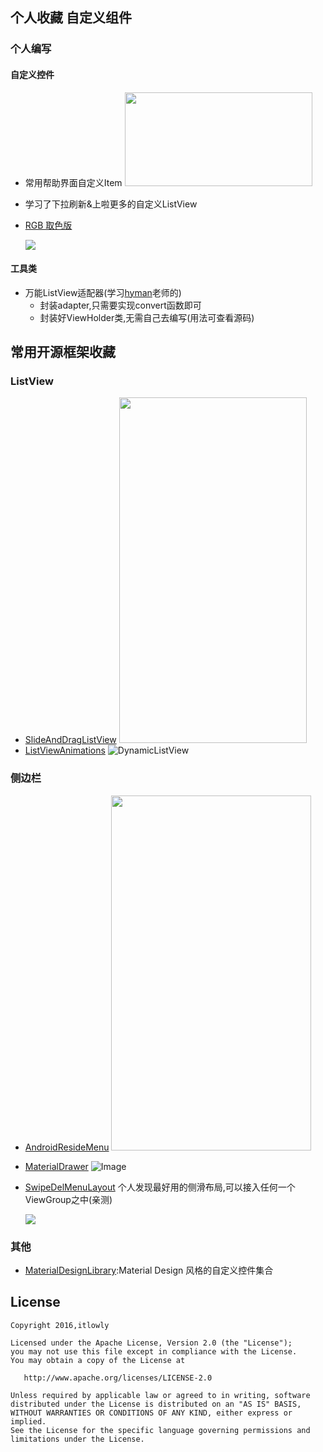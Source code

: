 ## 个人收藏 自定义组件

### 个人编写 

#### 自定义控件
* 常用帮助界面自定义Item
  <img width="300" height="150" src="https://raw.githubusercontent.com/lowly360/Custom-control/master/jgp%26gif/own_help_item.jpg" />

* 学习了下拉刷新&上啦更多的自定义ListView

* [RGB 取色版](https://github.com/lowly360/Personal-library/tree/master/RGBView)

  ![](https://raw.githubusercontent.com/lowly360/Personal-library/master/jgp%26gif/le_rgb.gif)

#### 工具类
* 万能ListView适配器(学习[hyman](http://www.imooc.com/space/teacher/id/320852)老师的)
  * 封装adapter,只需要实现convert函数即可
  * 封装好ViewHolder类,无需自己去编写(用法可查看源码)

## 常用开源框架收藏

### ListView

* [SlideAndDragListView](https://github.com/yydcdut/SlideAndDragListView)
  <img width="300" height="553" src="https://raw.githubusercontent.com/yydcdut/SlideAndDragListView/master/gif/v1.1.gif" />
* [ListViewAnimations](https://github.com/nhaarman/ListViewAnimations)
   ![](https://raw.githubusercontent.com/nhaarman/ListViewAnimations/gh-pages/images/dynamiclistview.gif "DynamicListView")

### 侧边栏
* [AndroidResideMenu](https://github.com/SpecialCyCi/AndroidResideMenu)
     <img src="https://raw.githubusercontent.com/SpecialCyCi/AndroidResideMenu/master/2.gif" width="320" height="568" />

* [MaterialDrawer](https://github.com/mikepenz/MaterialDrawer)
     ![Image](https://raw.githubusercontent.com/mikepenz/MaterialDrawer/develop/DEV/github/screenshots1.jpg)

* [SwipeDelMenuLayout](https://github.com/mcxtzhang/SwipeDelMenuLayout) 个人发现最好用的侧滑布局,可以接入任何一个ViewGroup之中(亲测)

  ![](https://raw.githubusercontent.com/mcxtzhang/SwipeDelMenuLayout/master/gif/ItemDecorationIndexBar_SwipeDel.gif)

### 其他
* [MaterialDesignLibrary](https://github.com/navasmdc/MaterialDesignLibrary):Material Design 风格的自定义控件集合



## License

    Copyright 2016,itlowly

    Licensed under the Apache License, Version 2.0 (the "License");
    you may not use this file except in compliance with the License.
    You may obtain a copy of the License at
    
       http://www.apache.org/licenses/LICENSE-2.0
    
    Unless required by applicable law or agreed to in writing, software
    distributed under the License is distributed on an "AS IS" BASIS,
    WITHOUT WARRANTIES OR CONDITIONS OF ANY KIND, either express or implied.
    See the License for the specific language governing permissions and
    limitations under the License.